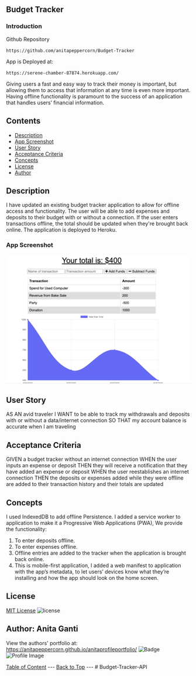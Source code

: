 ## Budget Tracker

### Introduction
Github Repository
``` text 
https://github.com/anitapeppercorn/Budget-Tracker
```
App is Deployed at:
``` text
https://serene-chamber-87874.herokuapp.com/
```

Giving users a fast and easy way to track their money is important, but allowing them to access that information at any time is even more important. Having offline functionality is paramount to the success of an application that handles users’ financial information.



## Contents
- [Description](#Description)
- [App Screenshot](#App)
- [User Story](#User-Story)
- [Acceptance Criteria](#Acceptance-Criteria)
- [Concepts](#Concepts)
- [License](#License)
- [Author](#Author)

## Description

I have updated an existing budget tracker application to allow for offline access and functionality. The user will be able to add expenses and deposits to their budget with or without a connection. If the user enters transactions offline, the total should be updated when they're brought back online. The application is deployed to Heroku.

### App Screenshot
![](public/assets/images/budgettracker.png)


## User Story
AS AN avid traveler
I WANT to be able to track my withdrawals and deposits with or without a data/internet connection
SO THAT my account balance is accurate when I am traveling

## Acceptance Criteria
GIVEN a budget tracker without an internet connection
WHEN the user inputs an expense or deposit
THEN they will receive a notification that they have added an expense or deposit
WHEN the user reestablishes an internet connection
THEN the deposits or expenses added while they were offline are added to their transaction history and their totals are updated


## Concepts

I used IndexedDB to add offline Persistence. I added a service worker to application to make it a Progressive Web Applications (PWA), We provide the functionality:
1. To enter deposits offline.
2. To enter expenses offline.
3. Offline entries are added to the tracker when the application is brought back online.
4. This is mobile-first application, I added a web manifest to application with the app’s metadata, to let users’ devices know what they’re installing and how the app should look on the home screen.

## License
[MIT License](./LICENSE)
![license](https://img.shields.io/badge/License-MIT-blue)

## Author: Anita Ganti

View the authors' portfolio at:  
https://anitapeppercorn.github.io/anitaprofileportfolio/
![Badge](https://img.shields.io/badge/Github-anitapeppercorn-4cbbb9) 
![Profile Image](https://github.com/anitapeppercorn.png?size=50)

[Table of Content](#Table-of-Content) --- [Back to Top](#Budget-Tracket-API) --- # Budget-Tracker-API

